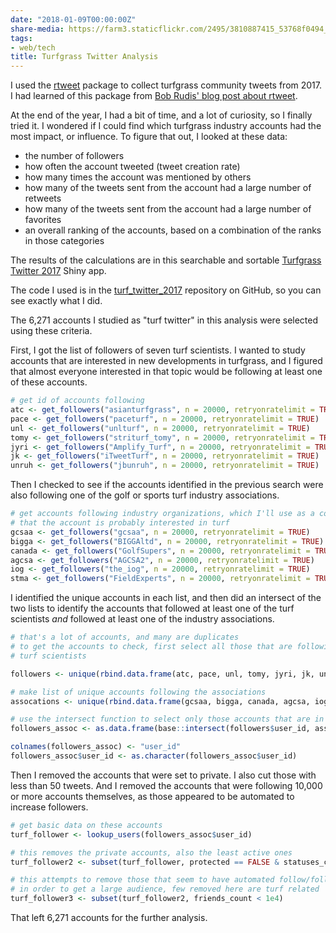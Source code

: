 ```yaml
---
date: "2018-01-09T00:00:00Z"
share-media: https://farm3.staticflickr.com/2495/3810887415_53768f0494_b_d.jpg
tags:
- web/tech
title: Turfgrass Twitter Analysis
---
```


I used the [rtweet](https://cran.r-project.org/web/packages/rtweet/index.html) package to collect turfgrass community tweets from 2017. I had learned of this package from [Bob Rudis' blog post about rtweet](https://rud.is/b/2017/10/22/a-call-to-tweets-blog-posts/).

At the end of the year, I had a bit of time, and a lot of curiosity, so I finally tried it. I wondered if I could find which turfgrass industry accounts had the most impact, or influence. To figure that out, I looked at these data:

* the number of followers
* how often the account tweeted (tweet creation rate)
* how many times the account was mentioned by others
* how many of the tweets sent from the account had a large number of retweets
* how many of the tweets sent from the account had a large number of favorites
* an overall ranking of the accounts, based on a combination of the ranks in those categories

The results of the calculations are in this searchable and sortable [Turfgrass Twitter 2017](https://asianturfgrass.shinyapps.io/turf_twitter/) Shiny app.

The code I used is in the [turf_twitter_2017](http://www.asianturfgrass.com/turf_twitter_2017/) repository on GitHub, so you can see exactly what I did.

The 6,271 accounts I studied as "turf twitter" in this analysis were selected using these criteria.

First, I got the list of followers of seven turf scientists. I wanted to study accounts that are interested in new developments in turfgrass, and I figured that almost everyone interested in that topic would be following at least one of these accounts.

```r
# get id of accounts following 
atc <- get_followers("asianturfgrass", n = 20000, retryonratelimit = TRUE)
pace <- get_followers("paceturf", n = 20000, retryonratelimit = TRUE)
unl <- get_followers("unlturf", n = 20000, retryonratelimit = TRUE)
tomy <- get_followers("striturf_tomy", n = 20000, retryonratelimit = TRUE)
jyri <- get_followers("Amplify_Turf", n = 20000, retryonratelimit = TRUE)
jk <- get_followers("iTweetTurf", n = 20000, retryonratelimit = TRUE)
unruh <- get_followers("jbunruh", n = 20000, retryonratelimit = TRUE)
```

Then I checked to see if the accounts identified in the previous search were also following one of the golf or sports turf industry associations. 

```r
# get accounts following industry organizations, which I'll use as a confirmation
# that the account is probably interested in turf
gcsaa <- get_followers("gcsaa", n = 20000, retryonratelimit = TRUE)
bigga <- get_followers("BIGGAltd", n = 20000, retryonratelimit = TRUE)
canada <- get_followers("GolfSupers", n = 20000, retryonratelimit = TRUE)
agcsa <- get_followers("AGCSA2", n = 20000, retryonratelimit = TRUE)
iog <- get_followers("the_iog", n = 20000, retryonratelimit = TRUE)
stma <- get_followers("FieldExperts", n = 20000, retryonratelimit = TRUE)
```
I identified the unique accounts in each list, and then did an intersect of the two lists to identify the accounts that followed at least one of the turf scientists *and* followed at least one of the industry associations.

```r
# that's a lot of accounts, and many are duplicates
# to get the accounts to check, first select all those that are following one of the
# turf scientists

followers <- unique(rbind.data.frame(atc, pace, unl, tomy, jyri, jk, unruh))

# make list of unique accounts following the associations
assocations <- unique(rbind.data.frame(gcsaa, bigga, canada, agcsa, iog, stma))

# use the intersect function to select only those accounts that are in both follow lists
followers_assoc <- as.data.frame(base::intersect(followers$user_id, assocations$user_id))

colnames(followers_assoc) <- "user_id"
followers_assoc$user_id <- as.character(followers_assoc$user_id)
```

Then I removed the accounts that were set to private. I also cut those with less than 50 tweets. And I removed the accounts that were following 10,000 or more accounts themselves, as those appeared to be automated to increase followers.

```r
# get basic data on these accounts
turf_follower <- lookup_users(followers_assoc$user_id)

# this removes the private accounts, also the least active ones
turf_follower2 <- subset(turf_follower, protected == FALSE & statuses_count >= 50)

# this attempts to remove those that seem to have automated follow/follower system
# in order to get a large audience, few removed here are turf related
turf_follower3 <- subset(turf_follower2, friends_count < 1e4)
```

That left 6,271 accounts for the further analysis.
